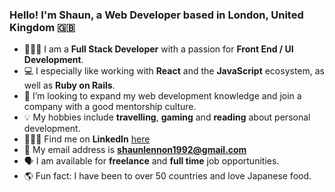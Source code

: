 ### Hello! I'm Shaun, a Web Developer based in London, United Kingdom 🇬🇧

- 👨🏻‍💻  I am a **Full Stack Developer** with a passion for **Front End / UI Development**.
- 💻 I especially like working with **React**  and the **JavaScript** ecosystem, as well as **Ruby on Rails**.
- 💼 I’m looking to expand my web development knowledge and join a company with a good mentorship culture.
- 💡 My hobbies include **travelling**, **gaming** and **reading** about personal development.
- 👨🏻‍💼 Find me on **LinkedIn** [here](https://www.linkedin.com/in/mrshaunlennon/)
- 📩 My email address is **shaunlennon1992@gmail.com**
- 🗣 I am available for **freelance** and **full time** job opportunities.
- 🌎 Fun fact: I have been to over 50 countries and love Japanese food.
